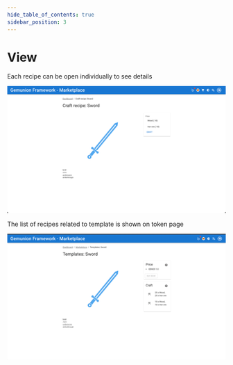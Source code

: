 ```yaml
---
hide_table_of_contents: true
sidebar_position: 3
---
```


# View

Each recipe can be open individually to see details

![Dismantle view](/img/market/mechanics-gaming/recipes/dismantle/dismantle_view.png)

The list of recipes related to template is shown on token page

![Dismantle view](/img/market/mechanics-gaming/recipes/dismantle/dismantle_token.png)
